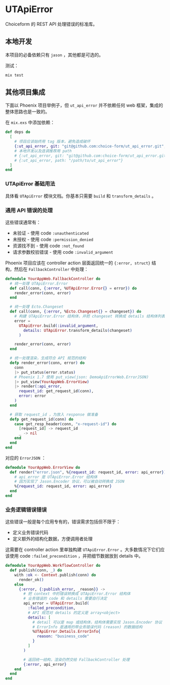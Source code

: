 # UTApiError

Choiceform 的 REST API 处理错误的标准库。

## 本地开发

本项目的必备依赖只有 `jason` ，其他都是可选的。

测试：

```bash
mix test
```

## 

## 其他项目集成

下面以 Phoenix 项目举例子，但 `ut_api_error` 并不依赖任何 web 框架，集成的整体思路也是一致的。

在 `mix.exs` 中添加依赖：

```elixir
def deps do
  [
    # 项目应该始终用 tag 版本，避免造成破坏
    {:ut_api_error, git: "git@github.com:choice-form/ut_api_error.git", tag: "v0.1.0"}
    # 本地开发以及连调推荐用 path
    # {:ut_api_error, git: "git@github.com:choice-form/ut_api_error.git"}
    # {:ut_api_error, path: "/path/to/ut_api_error"}
  ]
end
```

### UTApiError 基础用法

具体看 `UTApiError` 模块文档。你基本只需要 `build` 和 `transform_details` 。

### 通用 API 错误的处理

这些错误通常有：

* 未验证 - 使用 code `:unauthenticated`
* 未授权 - 使用 code `:permission_denied`
* 资源找不到 - 使用 code `:not_found`
* 请求参数校验错误 - 使用 code `:invalid_argument`

Phoenix 项目应该在 controller action 层面返回统一的 `{:error, struct}` 结构，然后在 `FallbackController` 中处理：

```elixir
defmodule YourAppWeb.FallbackController do
  # 统一处理 UTApiError.Error
  def call(conn, {:error, %UTApiError.Error{} = error}) do
    render_error(conn, error)
  end

  # 统一处理 Ecto.Changeset
  def call(conn, {:error, %Ecto.Changeset{} = changeset}) do
    # 构建 UTApiError.Error 结构体，并把 changeset 转换成 details 结构体列表
    error =
      UTApiError.build(:invalid_argument,
        details: UTApiError.transform_details(changeset)
      )

    render_error(conn, error)
  end

  # 统一处理渲染，生成符合 API 规范的结构
  defp render_error(conn, error) do
    conn
    |> put_status(error.status)
    # Phoenix 1.7 使用 put_view(json: DemoApiErrorWeb.ErrorJSON)
    |> put_view(YourAppWeb.ErrorView)
    |> render(:api_error,
      request_id: get_request_id(conn),
      error: error
    )
  end

  # 获取 request_id ，为放入 response 做准备
  defp get_request_id(conn) do
    case get_resp_header(conn, "x-request-id") do
      [request_id] -> request_id
      _ -> nil
    end
  end
end
```

对应的 `ErrorJSON` ：

```elixir
defmodule YourAppWeb.ErrorView do
  def render("error.json", %{request_id: request_id, error: api_error}) do
    # api_error 是 UTApiError.Error 结构体
    # 因为实现了 Jason.Encoder 协议，可以被自动转换成 JSON
    %{request_id: request_id, error: api_error}
  end
end
```

### 业务逻辑错误错误

这些错误一般是每个应用专有的，错误需求包括但不限于：

- 定义业务错误代码
- 定义额外的结构化数据，方便调用者处理

这需要在 controller action 里单独构建 `UTApiError.Error` 。大多数情况下它们应该使用 code `:failed_precondition` ，并把细节数据放到 details 中。


```elixir
defmodule YourAppWeb.WorkflowController do
  def publish(conn, _) do
    with :ok <- Context.publish(conn) do
      render_ok()
    else
      {:error, {:publish_error, _reason}} ->
        # 把 context 中的错误转换成 UTApiError.Error 结构体
        # 业务错误的 code 和 details 需要自行决定
        api_error = UTApiError.build(
          :failed_precondition,
          # API 规范对 details 的定义是 array<object>
          details: [
            # detail 可以是 map 或结构体，结构体需要实现 Jason.Encoder 协议
            # ErrorInfo 是通用的带业务错误代码 (reason) 的数据结构
            %UTApiError.Details.ErrorInfo{
              reason: "business_code"
            }
          ]
        )

        # 返回统一结构，渲染仍然交给 FallbackController 处理
        {:error, api_error}
    end
  end
end
```
